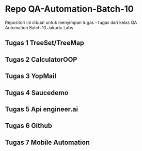 # Repo QA-Automation-Batch-10
Repositori ini dibuat untuk menyimpan tugas - tugas dari kelas QA Automation Batch 10 Jakarta Labs

## Tugas 1 TreeSet/TreeMap

## Tugas 2 CalculatorOOP

## Tugas 3 YopMail

## Tugas 4 Saucedemo

## Tugas 5 Api engineer.ai

## Tugas 6 Github

## Tugas 7 Mobile Automation
